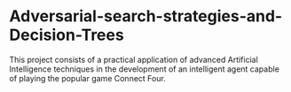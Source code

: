 # Adversarial-search-strategies-and-Decision-Trees
This project consists of a practical application of advanced Artificial Intelligence techniques in the development of an intelligent agent capable of playing the popular game Connect Four. 
